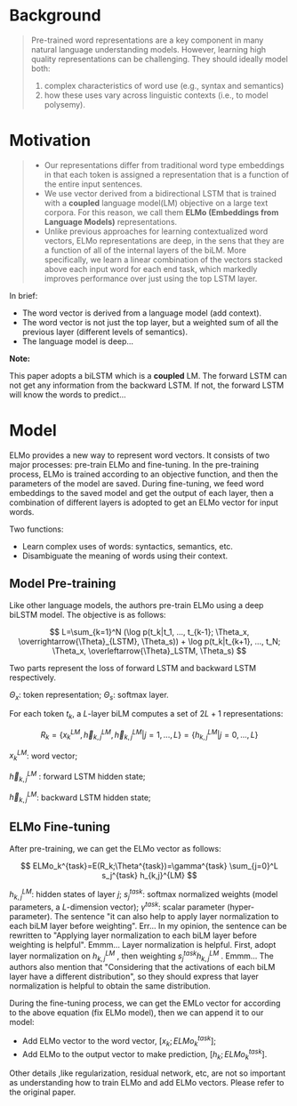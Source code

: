 # Background

> Pre-trained word representations are a key component in many natural language understanding models. However, learning high quality representations can be challenging. They should ideally model both:
>
> 1. complex characteristics of word use (e.g., syntax and semantics)
> 2. how these uses vary across linguistic contexts (i.e., to model polysemy).



# Motivation

> + Our representations differ from traditional word type embeddings in that each token is assigned a representation that is a function of the entire input sentences.
> + We use vector derived from a bidirectional LSTM that is trained with a **coupled** language model(LM) objective on a large text corpora. For this reason, we call them **ELMo (Embeddings from Language Models)** representations.
> + Unlike previous approaches for learning contextualized word vectors, ELMo representations are deep, in the sens that they are a function of all of the internal layers of the biLM. More specifically, we learn a linear combination of the vectors stacked above each input word for each end task, which markedly improves performance over just using the top LSTM layer.



In brief:

+ The word vector is derived from a language model (add context).
+ The word vector is not just the top layer, but a weighted sum of all the previous layer (different levels of semantics).
+ The language model is deep...



**Note:**

This paper adopts a biLSTM which is a **coupled** LM. The forward LSTM can not get any information from the backward LSTM. If not, the forward LSTM will know the words to predict...



# Model

ELMo provides a new way to represent word vectors. It consists of two major processes: pre-train ELMo and fine-tuning.  In the pre-training process, ELMo is trained according to an objective function, and then the parameters of the model are saved. During fine-tuning, we feed word embeddings to the saved model and get the output of each layer, then a combination of different layers is adopted to get an ELMo vector for input words. 

Two functions:

+ Learn complex uses of words: syntactics, semantics, etc.
+ Disambiguate the meaning of words using their context.



## Model Pre-training

Like other language models, the authors pre-train ELMo using a deep biLSTM model. The objective is as follows:


$$
L=\sum_{k=1}^N (\log p(t_k|t_1, ..., t_{k-1}; \Theta_x, \overrightarrow{\Theta}_{LSTM}, \Theta_s)) + \log p(t_k|t_{k+1}, ..., t_N; \Theta_x, \overleftarrow{\Theta}_LSTM, \Theta_s)
$$


Two parts represent the loss of forward LSTM and backward LSTM respectively. 

$\Theta_x$: token representation; $\Theta_s$: softmax layer.



For each token $t_k$, a $L$-layer biLM computes a set of $2L+1$ representations: 


$$
R_k=\{x_k^{LM}, \overrightarrow{h}_{k,j}^{LM}, \overleftarrow{h}_{k,j}^{LM}|j=1,...,L\}=\{h_{k,j}^{LM}|j=0,...,L\}
$$


$x_k^{LM}$: word vector;  

$\overrightarrow{h}_{k,j}^{LM}$ : forward LSTM hidden state;

 $\overleftarrow{h}_{k,j}^{LM}$: backward LSTM hidden state;



## ELMo Fine-tuning

After pre-training, we can get the ELMo vector as follows:


$$
ELMo_k^{task}=E(R_k;\Theta^{task})=\gamma^{task} \sum_{j=0}^L s_j^{task} h_{k,j}^{LM}
$$


$h_{k,j}^{LM}$: hidden states of layer $j$;  $s_j^{task}$: softmax normalized weights (model parameters, a $L$-dimension vector); $\gamma^{task}$: scalar parameter (hyper-parameter). The sentence "it can also help to apply layer normalization to each biLM layer before weighting". Err... In my opinion, the sentence can be rewritten to "Applying layer normalization to each biLM layer before weighting is helpful". Emmm... Layer normalization is helpful. First, adopt layer normalization on $h_{k,j}^{LM}$ , then weighting $s_j^{task} h_{k,j}^{LM}$ . Emmm... The authors also mention that "Considering that the activations of each biLM layer have a different distribution", so they should express that layer normalization is helpful to obtain the same distribution.



During the fine-tuning process, we can get the EMLo vector for according to the above equation (fix ELMo model),  then we can append it to our model:

+ Add ELMo vector to the word vector, $[x_k; ELMo_k^{task}]$;
+ Add ELMo to the output vector to make prediction, $[h_k;ELMo_k^{task}]$.



Other details ,like regularization, residual network, etc, are not so important as understanding how to train ELMo and add ELMo vectors. Please refer to the original paper.



